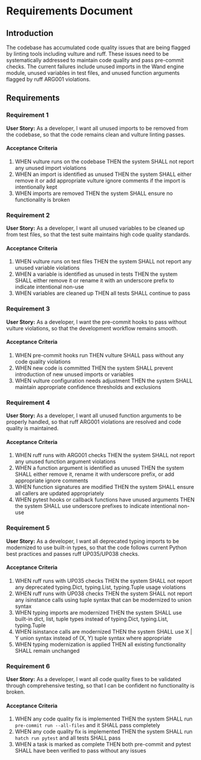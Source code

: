 # Requirements Document

## Introduction

The codebase has accumulated code quality issues that are being flagged by linting tools including vulture and ruff. These issues need to be systematically addressed to maintain code quality and pass pre-commit checks. The current failures include unused imports in the Wand engine module, unused variables in test files, and unused function arguments flagged by ruff ARG001 violations.

## Requirements

### Requirement 1

**User Story:** As a developer, I want all unused imports to be removed from the codebase, so that the code remains clean and vulture linting passes.

#### Acceptance Criteria

1. WHEN vulture runs on the codebase THEN the system SHALL not report any unused import violations
2. WHEN an import is identified as unused THEN the system SHALL either remove it or add appropriate vulture ignore comments if the import is intentionally kept
3. WHEN imports are removed THEN the system SHALL ensure no functionality is broken

### Requirement 2

**User Story:** As a developer, I want all unused variables to be cleaned up from test files, so that the test suite maintains high code quality standards.

#### Acceptance Criteria

1. WHEN vulture runs on test files THEN the system SHALL not report any unused variable violations
2. WHEN a variable is identified as unused in tests THEN the system SHALL either remove it or rename it with an underscore prefix to indicate intentional non-use
3. WHEN variables are cleaned up THEN all tests SHALL continue to pass

### Requirement 3

**User Story:** As a developer, I want the pre-commit hooks to pass without vulture violations, so that the development workflow remains smooth.

#### Acceptance Criteria

1. WHEN pre-commit hooks run THEN vulture SHALL pass without any code quality violations
2. WHEN new code is committed THEN the system SHALL prevent introduction of new unused imports or variables
3. WHEN vulture configuration needs adjustment THEN the system SHALL maintain appropriate confidence thresholds and exclusions

### Requirement 4

**User Story:** As a developer, I want all unused function arguments to be properly handled, so that ruff ARG001 violations are resolved and code quality is maintained.

#### Acceptance Criteria

1. WHEN ruff runs with ARG001 checks THEN the system SHALL not report any unused function argument violations
2. WHEN a function argument is identified as unused THEN the system SHALL either remove it, rename it with underscore prefix, or add appropriate ignore comments
3. WHEN function signatures are modified THEN the system SHALL ensure all callers are updated appropriately
4. WHEN pytest hooks or callback functions have unused arguments THEN the system SHALL use underscore prefixes to indicate intentional non-use

### Requirement 5

**User Story:** As a developer, I want all deprecated typing imports to be modernized to use built-in types, so that the code follows current Python best practices and passes ruff UP035/UP038 checks.

#### Acceptance Criteria

1. WHEN ruff runs with UP035 checks THEN the system SHALL not report any deprecated typing.Dict, typing.List, typing.Tuple usage violations
2. WHEN ruff runs with UP038 checks THEN the system SHALL not report any isinstance calls using tuple syntax that can be modernized to union syntax
3. WHEN typing imports are modernized THEN the system SHALL use built-in dict, list, tuple types instead of typing.Dict, typing.List, typing.Tuple
4. WHEN isinstance calls are modernized THEN the system SHALL use X | Y union syntax instead of (X, Y) tuple syntax where appropriate
5. WHEN typing modernization is applied THEN all existing functionality SHALL remain unchanged

### Requirement 6

**User Story:** As a developer, I want all code quality fixes to be validated through comprehensive testing, so that I can be confident no functionality is broken.

#### Acceptance Criteria

1. WHEN any code quality fix is implemented THEN the system SHALL run `pre-commit run --all-files` and it SHALL pass completely
2. WHEN any code quality fix is implemented THEN the system SHALL run `hatch run pytest` and all tests SHALL pass
3. WHEN a task is marked as complete THEN both pre-commit and pytest SHALL have been verified to pass without any issues